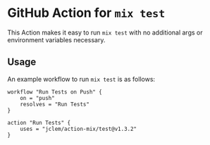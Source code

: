 # GitHub Action for `mix test`

This Action makes it easy to run `mix test` with no additional args or
environment variables necessary.

## Usage

An example workflow to run `mix test` is as follows:

```hcl
workflow "Run Tests on Push" {
    on = "push"
    resolves = "Run Tests"
}

action "Run Tests" {
    uses = "jclem/action-mix/test@v1.3.2"
}
```